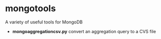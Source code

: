 mongotools
==========

A variety of useful tools for MongoDB

 - **mongoaggregationcsv.py** convert an aggregation query to a CVS file
